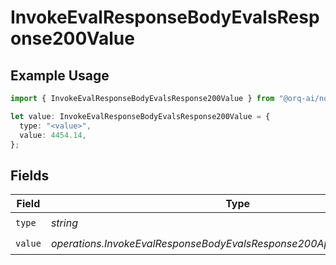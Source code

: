 # InvokeEvalResponseBodyEvalsResponse200Value

## Example Usage

```typescript
import { InvokeEvalResponseBodyEvalsResponse200Value } from "@orq-ai/node/models/operations";

let value: InvokeEvalResponseBodyEvalsResponse200Value = {
  type: "<value>",
  value: 4454.14,
};
```

## Fields

| Field                                                                   | Type                                                                    | Required                                                                | Description                                                             |
| ----------------------------------------------------------------------- | ----------------------------------------------------------------------- | ----------------------------------------------------------------------- | ----------------------------------------------------------------------- |
| `type`                                                                  | *string*                                                                | :heavy_check_mark:                                                      | N/A                                                                     |
| `value`                                                                 | *operations.InvokeEvalResponseBodyEvalsResponse200ApplicationJSONValue* | :heavy_check_mark:                                                      | N/A                                                                     |